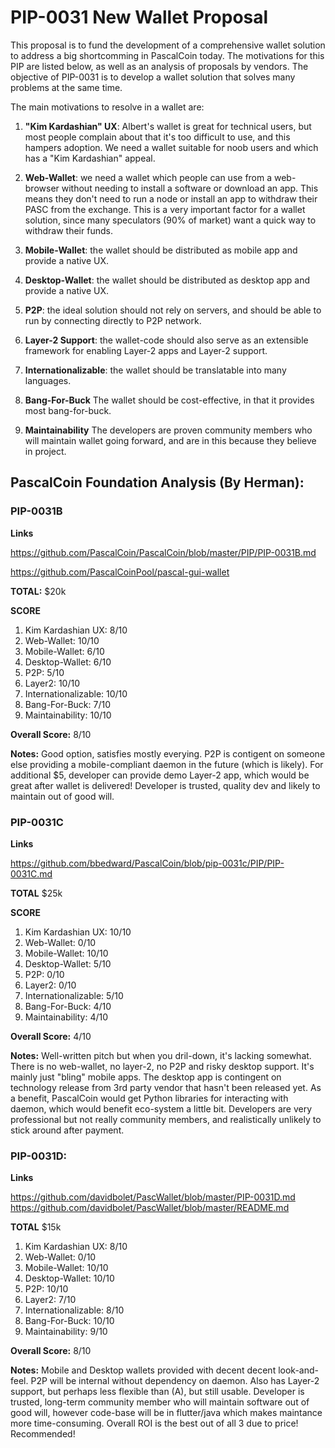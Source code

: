 # PIP-0031 New Wallet Proposal
This proposal is to fund the development of a comprehensive wallet solution to address a big shortcomming in PascalCoin today. The motivations for this PIP are listed below, as well as an analysis of proposals by vendors.
The objective of PIP-0031 is to develop a wallet solution that solves many problems at the same time.  

The main motivations to resolve in a wallet are:

1. **"Kim Kardashian" UX**: Albert's wallet is great for technical users, but most people complain about that it's too difficult to use, and this hampers adoption. We need a wallet suitable for noob users and which has a "Kim Kardashian" appeal.

2. **Web-Wallet**: we need a wallet which people can use from a web-browser without needing to install a software or download an app. This means they don't need to run a node or install an app to withdraw their PASC from the exchange. This is a very important factor for a wallet solution, since many speculators (90% of market) want a quick way to withdraw their funds.

3. **Mobile-Wallet**: the wallet should be distributed as mobile app and provide a native UX.

4. **Desktop-Wallet**: the wallet should be distributed as desktop app and provide a native UX.

5. **P2P**: the ideal solution should not rely on servers, and should be able to run by connecting directly to P2P network.

6. **Layer-2 Support**: the wallet-code should also serve as an extensible framework for enabling Layer-2 apps and Layer-2 support.

7. **Internationalizable**: the wallet should be translatable into many languages. 

8. **Bang-For-Buck** The wallet should be cost-effective, in that it provides most bang-for-buck.

9. **Maintainability** The developers are proven community members who will maintain wallet going forward, and are in this because they believe in project.


## PascalCoin Foundation Analysis (By Herman):

### PIP-0031B

**Links**

https://github.com/PascalCoin/PascalCoin/blob/master/PIP/PIP-0031B.md

https://github.com/PascalCoinPool/pascal-gui-wallet

**TOTAL:** $20k

**SCORE**

1. Kim Kardashian UX: 8/10
2. Web-Wallet: 10/10
3. Mobile-Wallet: 6/10
4. Desktop-Wallet: 6/10
5. P2P: 5/10
6. Layer2: 10/10
7. Internationalizable: 10/10
8. Bang-For-Buck: 7/10
9. Maintainability: 10/10

**Overall Score:**  8/10

**Notes:** Good option, satisfies mostly everying. P2P is contigent on someone else providing a mobile-compliant daemon in the future (which is likely). For additional $5, developer can provide demo Layer-2 app, which would be great after wallet is delivered! Developer is trusted, quality dev and likely to maintain out of good will.

### PIP-0031C

**Links**

https://github.com/bbedward/PascalCoin/blob/pip-0031c/PIP/PIP-0031C.md

**TOTAL** $25k

**SCORE**

1. Kim Kardashian UX: 10/10
2. Web-Wallet: 0/10
3. Mobile-Wallet: 10/10
4. Desktop-Wallet: 5/10
5. P2P: 0/10
6. Layer2: 0/10
7. Internationalizable: 5/10
8. Bang-For-Buck: 4/10
9. Maintainability: 4/10

**Overall Score:**  4/10

**Notes:** Well-written pitch but when you dril-down, it's lacking somewhat. There is no web-wallet, no layer-2, no P2P and risky desktop support. It's mainly just "bling" mobile apps. The desktop app is contingent on technology release from 3rd party vendor that hasn't been released yet. As a benefit, PascalCoin would get Python libraries for interacting with daemon, which would benefit eco-system a little bit. Developers are very professional but not really community members, and realistically unlikely to stick around after payment. 

### PIP-0031D:

**Links**

https://github.com/davidbolet/PascWallet/blob/master/PIP-0031D.md
https://github.com/davidbolet/PascWallet/blob/master/README.md

**TOTAL** $15k

1. Kim Kardashian UX: 8/10
2. Web-Wallet: 0/10
3. Mobile-Wallet: 10/10
4. Desktop-Wallet: 10/10
5. P2P: 10/10
6. Layer2: 7/10
7. Internationalizable: 8/10
8. Bang-For-Buck: 10/10
9. Maintainability: 9/10

**Overall Score:**  8/10

**Notes:** Mobile and Desktop wallets provided with decent decent look-and-feel. P2P will be internal without dependency on daemon. Also has Layer-2 support, but perhaps less flexible than (A), but still usable. Developer is trusted, long-term community member who will maintain software out of good will, however code-base will be in flutter/java which makes maintance more time-consuming. Overall ROI is the best out of all 3 due to price! Recommended!
